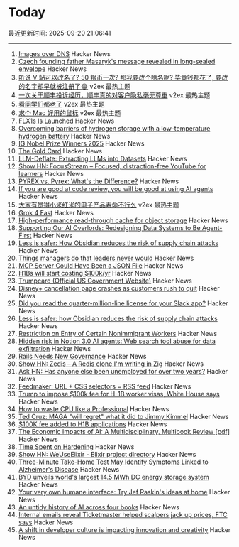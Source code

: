# Today

最近更新时间: 2025-09-20 21:06:41

--- 
1. [Images over DNS](https://dgl.cx/2025/09/images-over-dns) Hacker News
2. [Czech founding father Masaryk's message revealed in long-sealed envelope](https://www.nbcnews.com/world/europe/masaryk-message-revealed-envelope-czech-founding-father-rcna232353) Hacker News
3. [听说 V 站可以改名了? 50 银币一次? 那我要改个啥名呢? 毕竟钱都花了, 要改的名字却早就被注册了😂](https://www.v2ex.com/t/1160682) v2ex 最热主题
4. [一次关于顺丰投诉经历，顺丰真的对客户隐私毫无尊重](https://www.v2ex.com/t/1160677) v2ex 最热主题
5. [看同学们都老了](https://www.v2ex.com/t/1160663) v2ex 最热主题
6. [求个 Mac 好用的鼠标](https://www.v2ex.com/t/1160652) v2ex 最热主题
7. [FLX1s Is Launched](https://furilabs.com/flx1s-is-launched/) Hacker News
8. [Overcoming barriers of hydrogen storage with a low-temperature hydrogen battery](https://www.isct.ac.jp/en/news/okmktjxyrvdc) Hacker News
9. [IG Nobel Prize Winners 2025](https://improbable.com/ig/winners/) Hacker News
10. [The Gold Card](https://www.whitehouse.gov/presidential-actions/2025/09/the-gold-card/) Hacker News
11. [LLM-Deflate: Extracting LLMs into Datasets](https://www.scalarlm.com/blog/llm-deflate-extracting-llms-into-datasets/) Hacker News
12. [Show HN: FocusStream – Focused, distraction-free YouTube for learners](https://focusstream.media) Hacker News
13. [PYREX vs. Pyrex: What's the Difference?](https://www.corning.com/worldwide/en/products/life-sciences/resources/stories/in-the-field/pyrex-vs-pyrex-whats-the-difference.html) Hacker News
14. [If you are good at code review, you will be good at using AI agents](https://www.seangoedecke.com/ai-agents-and-code-review/) Hacker News
15. [大家有觉得小米红米的电子产品寿命不行么](https://www.v2ex.com/t/1160631) v2ex 最热主题
16. [Grok 4 Fast](https://x.ai/news/grok-4-fast) Hacker News
17. [High-performance read-through cache for object storage](https://github.com/s2-streamstore/cachey) Hacker News
18. [Supporting Our AI Overlords: Redesigning Data Systems to Be Agent-First](https://arxiv.org/abs/2509.00997) Hacker News
19. [Less is safer: How Obsidian reduces the risk of supply chain attacks](https://obsidian.md/blog/less-is-safer/) Hacker News
20. [Things managers do that leaders never would](https://simonsinek.com/stories/5-things-managers-do-that-leaders-never-would-according-to-simon/) Hacker News
21. [MCP Server Could Have Been a JSON File](https://materializedview.io/p/mcp-server-could-have-been-json-file) Hacker News
22. [H1Bs will start costing $100k/yr](https://www.boundless.com/blog/trump-administration-to-propose-new-100000-fee-for-h-1b-visa-applications/) Hacker News
23. [Trumpcard (Official US Government Website)](https://trumpcard.gov/) Hacker News
24. [Disney+ cancellation page crashes as customers rush to quit](https://creators.yahoo.com/lifestyle/story/disney-cancellation-page-crashes-as-customers-rush-to-quit-after-kimmel-suspension-033512277.html) Hacker News
25. [Did you read the quarter-million-line license for your Slack app?](https://mastodon.mit.edu/@Eggfreckles/114825126857396420) Hacker News
26. [Less is safer: how Obsidian reduces the risk of supply chain attacks](https://obsidian.md/blog/less-is-safer/) Hacker News
27. [Restriction on Entry of Certain Nonimmigrant Workers](https://www.whitehouse.gov/presidential-actions/2025/09/restriction-on-entry-of-certain-nonimmigrant-workers/) Hacker News
28. [Hidden risk in Notion 3.0 AI agents: Web search tool abuse for data exfiltration](https://www.codeintegrity.ai/blog/notion) Hacker News
29. [Rails Needs New Governance](https://davidcel.is/articles/rails-needs-new-governance) Hacker News
30. [Show HN: Zedis – A Redis clone I'm writing in Zig](https://github.com/barddoo/zedis) Hacker News
31. [Ask HN: Has anyone else been unemployed for over two years?](https://news.ycombinator.com/item?id=45306539) Hacker News
32. [Feedmaker: URL + CSS selectors = RSS feed](https://feedmaker.fly.dev) Hacker News
33. [Trump to impose $100k fee for H-1B worker visas, White House says](https://www.reuters.com/business/media-telecom/trump-mulls-adding-new-100000-fee-h-1b-visas-bloomberg-news-reports-2025-09-19/) Hacker News
34. [How to waste CPU like a Professional](https://mostlynerdless.de/blog/2025/09/19/how-to-waste-cpu-like-a-professional/) Hacker News
35. [Ted Cruz: MAGA "will regret" what it did to Jimmy Kimmel](https://www.axios.com/2025/09/19/ted-cruz-jimmy-kimmel-fcc-brendan-carr) Hacker News
36. [$100K fee added to H1B applications](https://www.reuters.com/business/media-telecom/trump-mulls-adding-new-100000-fee-h-1b-visas-bloomberg-news-reports-2025-09-19/) Hacker News
37. [The Economic Impacts of AI: A Multidisciplinary, Multibook Review [pdf]](https://kevinbryanecon.com/BryanAIBookReview.pdf) Hacker News
38. [Time Spent on Hardening](https://third-bit.com/2025/09/18/time-spent-on-hardening/) Hacker News
39. [Show HN: WeUseElixir - Elixir project directory](https://weuseelixir.com/) Hacker News
40. [Three-Minute Take-Home Test May Identify Symptoms Linked to Alzheimer's Disease](https://www.smithsonianmag.com/smart-news/three-minute-take-home-test-may-identify-symptoms-linked-to-alzheimers-disease-years-before-a-traditional-diagnosis-180987281/) Hacker News
41. [BYD unveils world's largest 14.5 MWh DC energy storage system](https://www.ess-news.com/2025/09/19/byd-unveils-worlds-largest-14-5-mwh-dc-energy-storage-system/) Hacker News
42. [Your very own humane interface: Try Jef Raskin's ideas at home](https://arstechnica.com/gadgets/2025/09/your-very-own-humane-interface-try-jef-raskins-ideas-at-home/) Hacker News
43. [An untidy history of AI across four books](https://hedgehogreview.com/issues/lessons-of-babel/articles/perplexity) Hacker News
44. [Internal emails reveal Ticketmaster helped scalpers jack up prices, FTC says](https://arstechnica.com/tech-policy/2025/09/ticketmaster-intentionally-screwed-fans-out-of-billions-ftc-lawsuit-says/) Hacker News
45. [A shift in developer culture is impacting innovation and creativity](https://dayvster.com/blog/dev-culture-is-dying-the-curious-developer-is-gone/) Hacker News
